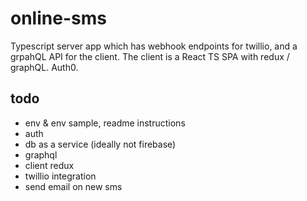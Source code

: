 # online-sms

Typescript server app which has webhook endpoints for twillio, and a grpahQL API for the client.
The client is a React TS SPA with redux / graphQL.
Auth0.

## todo

- env & env sample, readme instructions
- auth
- db as a service (ideally not firebase)
- graphql
- client redux
- twillio integration
- send email on new sms